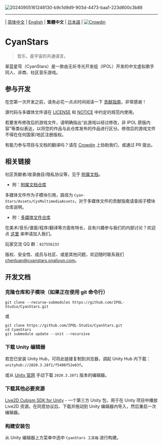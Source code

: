 ![20240905161248130-b9c1d9d9-903d-4473-baa1-223d600c3b88](https://github.com/user-attachments/assets/263705de-58e3-41be-b792-75218b15d8a1)

---

\| [简体中文](README.md) | [English](README_en.md) | **繁體中文** | [日本語](README_ja.md) | [![Crowdin](https://badges.crowdin.net/cyanstars/localized.svg)](https://crowdin.com/project/cyanstars)

# CyanStars

> 音乐，是宇宙的共通语言。

翠蓝星穹（CyanStars）是一款由无圻寻光开发组（IPOL）开发的中文虚拟歌手同人、非商、社区音乐游戏。

## 参与开发

在您第一次开发之前，请务必花一点点时间阅读一下 [贡献指南](CONTRIBUTING.md)，非常感谢！

源代码与多媒体文件请在 [LICENSE](LICENSE) 和 [NOTICE](NOTICE) 中约定的规范内使用。

若要发布修改后的游戏文件，请明确指出“此游戏以经过修改，非 IPOL 原版内容”等类似表达，以将您的作品与此仓库发布的作品进行区分。修改后的游戏文件不得在任何国家/地区注册版权。

有能力参与项目与文档的翻译吗？请在 [Crowdin](https://zh.crowdin.com/project/cyanstars) 上协助我们，或通过 PR 提出。

## 相关链接

社区贡献者/收录曲目/隐私协议等，见于 [附属文档](https://ipol-studio.github.io/CyanStars_Docs/)。

- 附：[附属文档仓库](https://github.com/IPOL-Studio/CyanStars_Docs)

多媒体文件作为子模块引用，路径为 `Cyan-Stars/Assets/CysMultimediaAssets`，对于多媒体文件的贡献指南请查阅子模块仓库说明。

- 附：[多媒体文件仓库](https://github.com/IPOL-Studio/CyanStarsMultimediaAssets)

在美术/音乐/谱面/程序/翻译等方面有特长，且有兴趣参与我们的内部讨论？欢迎点 [这里](http://chenluan.mikecrm.com/JeKq3DU) 来申请加入我们。

玩家交流 QQ 群：`827556233`

版权、安全性、成员与社区、或是其他问题，欢迎随时联系我们 <chenluan@cyanstars.onaliyun.com>。

## 开发文档

### 克隆仓库和子模块（如果正在使用 git 命令行）

```
git clone --recurse-submodules https://github.com/IPOL-Studio/CyanStars.git
```

或

```
git clone https://github.com/IPOL-Studio/CyanStars.git
cd CyanStars
git submodule update --init --recursive
```

### 下载 Unity 编辑器

若您已安装 Unity Hub，可将此链接复制到浏览器，调起 Unity Hub 内下载：`unityhub://2020.3.28f1/f5400f52e03f`。

或从 [Unity 官网](https://unity3d.com/get-unity/download/archive) 手动下载 `2020.3.28f1` 版本的编辑器。

### 下载其他必要资源

[Live2D Cubism SDK for Unity](https://www.live2d.com/zh-CHS/sdk/download/unity/) - 一个第三方 Unity 包，用于在 Unity 项目中播放 Live2D 资源。在同意协议后、下载并拖动到 Unity 编辑器内导入，然后重启一次编辑器。

### 构建安装包

从 Unity 编辑器上方菜单中选中 `CyanStars 工具箱` 进行构建。
